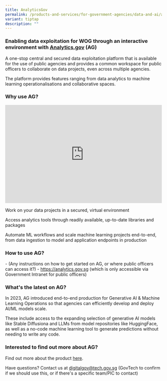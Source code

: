 ```yaml
---
title: AnalyticsGov
permalink: /products-and-services/for-government-agencies/data-and-ai/analytics-gov/
variant: tiptap
description: ""
---
```

<h3>Enabling data exploitation for WOG through an interactive environment with <a href="http://Analytics.gov" rel="noopener noreferrer nofollow" target="_blank">Analytics.gov</a> (AG)</h3>
<p>A one-stop central and secured data exploitation platform that is available
for the use of public agencies and provides a common workspace for public
officers to collaborate on data projects, even across multiple agencies.</p>
<p>The platform provides features ranging from data analytics to machine
learning operationalisations and collaborative spaces.</p>
<h3>Why use AG?</h3>
<div class="iframe-wrapper">
<iframe style="max-width: 100%;" height="315" width="560" allowfullscreen="true" frameborder="0" src="https://www.youtube.com/embed/I71256PwRU8?si=8tXvF1AgHMxA6EvQ"></iframe>
</div>
<p>Work on your data projects in a secured, virtual environment</p>
<p>Access analytics tools through readily available, up-to-date libraries
and packages</p>
<p>Automate ML workflows and scale machine learning projects end-to-end,
from data ingestion to model and application endpoints in production</p>
<h3>How to use AG?</h3>
<p>- (Any instructions on how to get started on AG, or where public officers
can access it?) - <a href="https://analytics.gov.sg" rel="noopener noreferrer nofollow" target="_blank">https://analytics.gov.sg</a> (which is only
accessible via Government Intranet for public officers)</p>
<h3>What's the latest on AG?</h3>
<p>In 2023, AG introduced end-to-end production for Generative AI &amp; Machine
Learning Operations so that agencies can efficiently develop and deploy
AI/ML models scale.</p>
<p>These include access to the expanding selection of generative AI models
like Stable Diffusiona and LLMs from model repositories like HuggingFace,
as well as a no-code machine learning tool to generate predictions without
needing to write any code.</p>
<h3>Interested to find out more about AG?</h3>
<p>Find out more about the product <a href="https://www.developer.tech.gov.sg/products/categories/analytics/analytics-gov/overview.html" rel="noopener noreferrer nofollow" target="_blank">here</a>.</p>
<p>Have questions? Contact us at <a href="mailto:digitalgov@tech.gov.sg" rel="noopener noreferrer nofollow" target="_blank">digitalgov@tech.gov.sg</a> (GovTech
to confirm if we should use this, or if there's a specific team/PIC to
contact)</p>